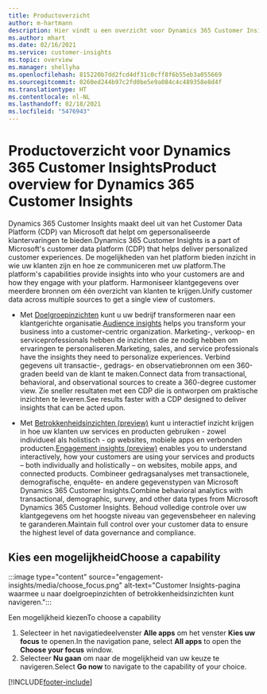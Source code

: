 ```yaml
---
title: Productoverzicht
author: m-hartmann
description: Hier vindt u een overzicht voor Dynamics 365 Customer Insights en de mogelijkheden ervan.
ms.author: mhart
ms.date: 02/16/2021
ms.service: customer-insights
ms.topic: overview
ms.manager: shellyha
ms.openlocfilehash: 815220b7dd2fcd4df31c0cff8f6b55eb3a055669
ms.sourcegitcommit: 0260ed244b97c2fd0be5e9a084c4c489358e8d4f
ms.translationtype: HT
ms.contentlocale: nl-NL
ms.lasthandoff: 02/18/2021
ms.locfileid: "5476943"
---
```

# <a name="product-overview-for-dynamics-365-customer-insights"></a><span data-ttu-id="ad910-103">Productoverzicht voor Dynamics 365 Customer Insights</span><span class="sxs-lookup"><span data-stu-id="ad910-103">Product overview for Dynamics 365 Customer Insights</span></span>

<span data-ttu-id="ad910-104">Dynamics 365 Customer Insights maakt deel uit van het Customer Data Platform (CDP) van Microsoft dat helpt om gepersonaliseerde klantervaringen te bieden.</span><span class="sxs-lookup"><span data-stu-id="ad910-104">Dynamics 365 Customer Insights is a part of Microsoft's customer data platform (CDP) that helps deliver personalized customer experiences.</span></span> <span data-ttu-id="ad910-105">De mogelijkheden van het platform bieden inzicht in wie uw klanten zijn en hoe ze communiceren met uw platform.</span><span class="sxs-lookup"><span data-stu-id="ad910-105">The platform's capabilities provide insights into who your customers are and how they engage with your platform.</span></span> <span data-ttu-id="ad910-106">Harmoniseer klantgegevens over meerdere bronnen om één overzicht van klanten te krijgen.</span><span class="sxs-lookup"><span data-stu-id="ad910-106">Unify customer data across multiple sources to get a single view of customers.</span></span>


- <span data-ttu-id="ad910-107">Met [Doelgroepinzichten](audience-insights/overview.md) kunt u uw bedrijf transformeren naar een klantgerichte organisatie.</span><span class="sxs-lookup"><span data-stu-id="ad910-107">[Audience insights](audience-insights/overview.md) helps you transform your business into a customer-centric organization.</span></span> <span data-ttu-id="ad910-108">Marketing-, verkoop- en serviceprofessionals hebben de inzichten die ze nodig hebben om ervaringen te personaliseren.</span><span class="sxs-lookup"><span data-stu-id="ad910-108">Marketing, sales, and service professionals have the insights they need to personalize experiences.</span></span> <span data-ttu-id="ad910-109">Verbind gegevens uit transactie-, gedrags- en observatiebronnen om een 360-graden beeld van de klant te maken.</span><span class="sxs-lookup"><span data-stu-id="ad910-109">Connect data from transactional, behavioral, and observational sources to create a 360-degree customer view.</span></span> <span data-ttu-id="ad910-110">Zie sneller resultaten met een CDP die is ontworpen om praktische inzichten te leveren.</span><span class="sxs-lookup"><span data-stu-id="ad910-110">See results faster with a CDP designed to deliver insights that can be acted upon.</span></span> 

- <span data-ttu-id="ad910-111">Met [Betrokkenheidsinzichten (preview)](engagement-insights/index.yml) kunt u interactief inzicht krijgen in hoe uw klanten uw services en producten gebruiken - zowel individueel als holistisch - op websites, mobiele apps en verbonden producten.</span><span class="sxs-lookup"><span data-stu-id="ad910-111">[Engagement insights (preview)](engagement-insights/index.yml) enables you to understand interactively, how your customers are using your services and products – both individually and holistically – on websites, mobile apps, and connected products.</span></span> <span data-ttu-id="ad910-112">Combineer gedragsanalyses met transactionele, demografische, enquête- en andere gegevenstypen van Microsoft Dynamics 365 Customer Insights​.</span><span class="sxs-lookup"><span data-stu-id="ad910-112">Combine behavioral analytics with transactional, demographic, survey, and other data types from Microsoft Dynamics 365 Customer Insights.</span></span> <span data-ttu-id="ad910-113">Behoud volledige controle over uw klantgegevens om het hoogste niveau van gegevensbeheer en naleving te garanderen.</span><span class="sxs-lookup"><span data-stu-id="ad910-113">Maintain full control over your customer data to ensure the highest level of data governance and compliance.</span></span>
 
## <a name="choose-a-capability"></a><span data-ttu-id="ad910-114">Kies een mogelijkheid</span><span class="sxs-lookup"><span data-stu-id="ad910-114">Choose a capability</span></span>

:::image type="content" source="engagement-insights/media/choose_focus.png" alt-text="Customer Insights-pagina waarmee u naar doelgroepinzichten of betrokkenheidsinzichten kunt navigeren.":::

<span data-ttu-id="ad910-116">Een mogelijkheid kiezen</span><span class="sxs-lookup"><span data-stu-id="ad910-116">To choose a capability</span></span>

1. <span data-ttu-id="ad910-117">Selecteer in het navigatiedeelvenster **Alle apps** om het venster **Kies uw focus** te openen.</span><span class="sxs-lookup"><span data-stu-id="ad910-117">In the navigation pane, select **All apps** to open the **Choose your focus** window.</span></span>
1. <span data-ttu-id="ad910-118">Selecteer **Nu gaan** om naar de mogelijkheid van uw keuze te navigeren.</span><span class="sxs-lookup"><span data-stu-id="ad910-118">Select **Go now** to navigate to the capability of your choice.</span></span>


[!INCLUDE[footer-include](includes/footer-banner.md)]